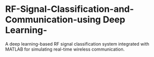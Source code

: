# RF-Signal-Classification-and-Communication-using Deep Learning-
A deep learning-based RF signal classification system integrated with MATLAB for simulating real-time wireless communication.
